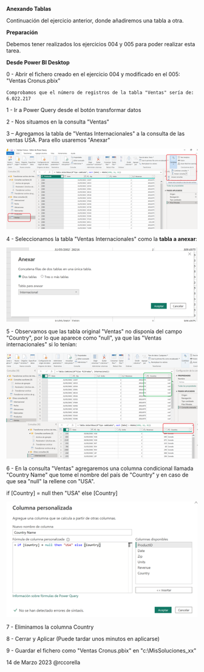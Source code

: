 ﻿

**Anexando Tablas**

Continuación del ejercicio anterior, donde añadiremos una tabla a otra.




**Preparación**


Debemos tener realizados los ejercicios 004 y 005 para poder realizar esta tarea.


**Desde Power BI Desktop**

0 - Abrir el fichero creado en el ejercicio 004 y modificado en el 005: "Ventas Cronus.pbix" 

	Comprobamos que el número de registros de la tabla "Ventas" sería de: 6.022.217


1 - Ir a Power Query desde el botón transformar datos


2 - Nos situamos en la consulta "Ventas"


3 – Agregamos la tabla de "Ventas Internacionales" a la consulta de las ventas USA.  Para ello usaremos "Anexar"

![](Recursos/anexar.png)

4 - Seleccionamos la tabla "Ventas Internacionales" como la **tabla a anexar**:

![](Recursos/anexar2.png)
 
	
5 - Observamos que las tabla original "Ventas" no disponía del campo "Country", por lo que aparece como "null", ya que las "Ventas internacionales" si lo tenían:

![](Recursos/columnacountry.png)

6 - En la consulta "Ventas" agregaremos una columna condicional llamada "Country Name" que tome el nombre del país de "Country" y en caso de que sea "null" la rellene con "USA".

if [Country] = null then "USA" else [Country]

![](Recursos/country.png)

7 - Eliminamos la columna Country

8 - Cerrar y Aplicar (Puede tardar unos minutos en aplicarse)

9 - Guardar el fichero como "Ventas Cronus.pbix" en "c:\MisSoluciones_xx\" 




14 de Marzo 2023        @rccorella
